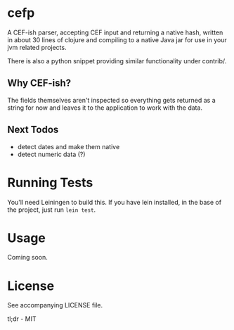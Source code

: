 # cefp

A CEF-ish parser, accepting CEF input and returning a native hash, written in
about 30 lines of clojure and compiling to a native Java jar for use in your
jvm related projects.

There is also a python snippet providing similar functionality under contrib/.

## Why CEF-ish?

The fields themselves aren't inspected so everything gets returned as a string
for now and leaves it to the application to work with the data.

## Next Todos

- detect dates and make them native
- detect numeric data (?)

# Running Tests

You'll need Leiningen to build this.  If you have lein installed, in the base
of the project, just run `lein test`.

# Usage

Coming soon.

# License

See accompanying LICENSE file.

tl;dr - MIT

